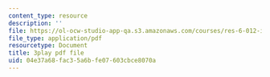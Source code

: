 ```yaml
---
content_type: resource
description: ''
file: https://ol-ocw-studio-app-qa.s3.amazonaws.com/courses/res-6-012-introduction-to-probability-spring-2018/04e37a68fac35a6bfe07603cbce8070a_8QyQSZQ4uKQ.pdf
file_type: application/pdf
resourcetype: Document
title: 3play pdf file
uid: 04e37a68-fac3-5a6b-fe07-603cbce8070a
---
```

